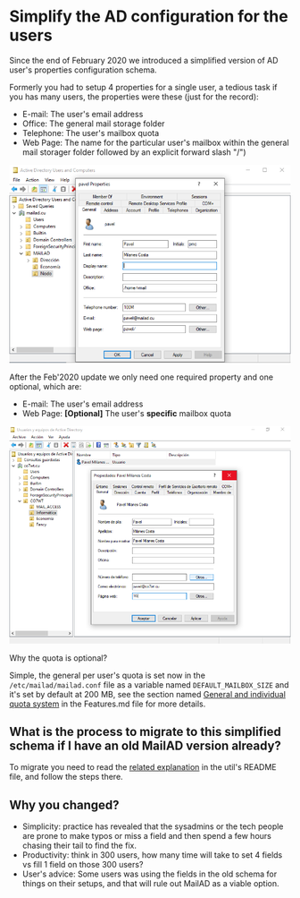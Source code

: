 # Simplify the AD configuration for the users

Since the end of February 2020 we introduced a simplified version of AD user's properties configuration schema.

Formerly you had to setup 4 properties for a single user, a tedious task if you has many users, the properties were these (just for the record):

- E-mail: The user's email address
- Office: The general mail storage folder
- Telephone: The user's mailbox quota
- Web Page: The name for the particular user's mailbox within the general mail storager folder followed by an explicit forward slash "/")

![admin use details old](imgs/admin_user_details_old.png)

After the Feb'2020 update we only need one required property and one optional, which are:

- E-mail: The user's email address
- Web Page: **[Optional]** The user's **specific** mailbox quota

![admin use details new](imgs/admin_user_details.png)

Why the quota is optional?

Simple, the general per user's quota is set now in the `/etc/mailad/mailad.conf` file as a variable named `DEFAULT_MAILBOX_SIZE` and it's set by default at 200 MB, see the section named [General and individual quota system](Features.md#general-and-individual-quota-system) in the Features.md file for more details.

## What is the process to migrate to this simplified schema if I have an old MailAD version already?

To migrate you need to read the [related explanation](utils/README.md#upgrade-to-the-simplified-ad-configuration) in the util's README file, and follow the steps there.

## Why you changed?

- Simplicity: practice has revealed that the sysadmins or the tech people are prone to make typos or miss a field and then spend a few hours chasing their tail to find the fix.
- Productivity: think in 300 users, how many time will take to set 4 fields vs fill 1 field on those 300 users?
- User's advice: Some users was using the fields in the old schema for things on their setups, and that will rule out MailAD as a viable option.
